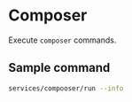 # Composer

Execute `composer` commands.

## Sample command

```sh
services/compooser/run --info
```
